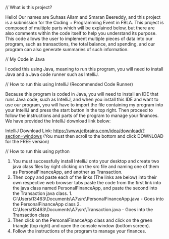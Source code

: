 // What is this project?

Hello! Our names are Suhaas Allam and Smaran Beereddy, and this project is a submission for the
Coding + Programming Event in FBLA. This project is composed of multiple parts
which will be explained below, but there are also comments within the code itself
to help you understand its purpose. This code allows the user to implement multiple pieces
of data into our program, such as transactions, the total balance, and spending, and our program can also
generate summaries of such information.

// My Code in Java

I coded this using Java, meaning to run this program, you will need to install
Java and a Java code runner such as IntelliJ.

// How to run this using IntelliJ (Recommended Code Runner)

Because this program is coded in Java, you will need to install an IDE that runs Java code, such as
IntelliJ, and when you install this IDE and want to use our program, you will have to import the file
containing my program into your IntelliJ and press the start button in the top right. Then proceed to follow the
instructions and parts of the program to manage your finances. We have provided the IntelliJ download link below:

IntelliJ Download Link: https://www.jetbrains.com/idea/download/?section=windows (You must then scroll to the bottom
and click DOWNLOAD for the FREE version)

// How to run this using python

1.  You must successfully install IntelliJ onto your desktop and create two java class files by right
    clicking on the src file and naming one of them as PersonalFinanceApp, and another as Transaction.
2.  Then copy and paste each of the links (The links are below) into their own respective web browser tabs paste the code
    from the first link into the java class named PersonalFinanceApp, and paste the second into the Transaction
    java class.
        1. C:\Users\13463\Documents\A7\src\PersonalFinanceApp.java - Goes into the PersonalFinanceApp class
        2. C:\Users\13463\Documents\A7\src\Transaction.java - Goes into the Transaction class
3.  Then click on the PersonalFinanceApp class and click on the green triangle (top right) and open the console window
    (bottom screen).
4. Follow the instructions of the program to manage your finances.
